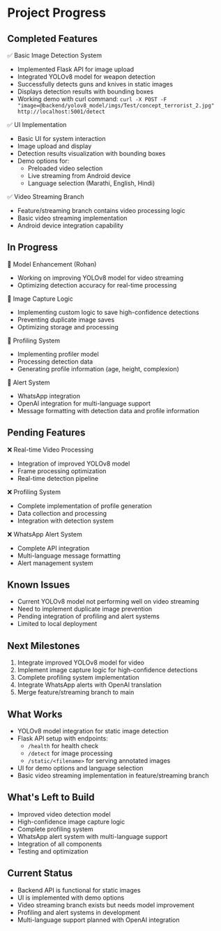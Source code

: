 # Project Progress

## Completed Features
✅ Basic Image Detection System
- Implemented Flask API for image upload
- Integrated YOLOv8 model for weapon detection
- Successfully detects guns and knives in static images
- Displays detection results with bounding boxes
- Working demo with curl command: `curl -X POST -F "image=@backend/yolov8_model/imgs/Test/concept_terrorist_2.jpg" http://localhost:5001/detect`

✅ UI Implementation
- Basic UI for system interaction
- Image upload and display
- Detection results visualization with bounding boxes
- Demo options for:
  - Preloaded video selection
  - Live streaming from Android device
  - Language selection (Marathi, English, Hindi)

✅ Video Streaming Branch
- Feature/streaming branch contains video processing logic
- Basic video streaming implementation
- Android device integration capability

## In Progress
🔄 Model Enhancement (Rohan)
- Working on improving YOLOv8 model for video streaming
- Optimizing detection accuracy for real-time processing

🔄 Image Capture Logic
- Implementing custom logic to save high-confidence detections
- Preventing duplicate image saves
- Optimizing storage and processing

🔄 Profiling System
- Implementing profiler model
- Processing detection data
- Generating profile information (age, height, complexion)

🔄 Alert System
- WhatsApp integration
- OpenAI integration for multi-language support
- Message formatting with detection data and profile information

## Pending Features
❌ Real-time Video Processing
- Integration of improved YOLOv8 model
- Frame processing optimization
- Real-time detection pipeline

❌ Profiling System
- Complete implementation of profile generation
- Data collection and processing
- Integration with detection system

❌ WhatsApp Alert System
- Complete API integration
- Multi-language message formatting
- Alert management system

## Known Issues
- Current YOLOv8 model not performing well on video streaming
- Need to implement duplicate image prevention
- Pending integration of profiling and alert systems
- Limited to local deployment

## Next Milestones
1. Integrate improved YOLOv8 model for video
2. Implement image capture logic for high-confidence detections
3. Complete profiling system implementation
4. Integrate WhatsApp alerts with OpenAI translation
5. Merge feature/streaming branch to main

## What Works
- YOLOv8 model integration for static image detection
- Flask API setup with endpoints:
  - `/health` for health check
  - `/detect` for image processing
  - `/static/<filename>` for serving annotated images
- UI for demo options and language selection
- Basic video streaming implementation in feature/streaming branch

## What's Left to Build
- Improved video detection model
- High-confidence image capture logic
- Complete profiling system
- WhatsApp alert system with multi-language support
- Integration of all components
- Testing and optimization

## Current Status
- Backend API is functional for static images
- UI is implemented with demo options
- Video streaming branch exists but needs model improvement
- Profiling and alert systems in development
- Multi-language support planned with OpenAI integration 